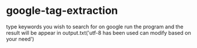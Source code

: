 # google-tag-extraction

type keywords you wish to search for on google
run the program and the result will be appear in output.txt('utf-8 has been used can modify based on your need')
